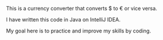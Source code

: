 This is a currency converter that converts $ to € or vice versa.

I have written this code in Java on IntelliJ IDEA.

My goal here is to practice and improve my skills by coding.
